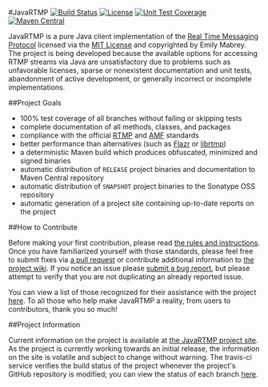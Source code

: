 #JavaRTMP
[![Build Status](https://img.shields.io/travis/emabrey/JavaRTMP.svg)](https://travis-ci.org/emabrey/JavaRTMP)
[![License](https://img.shields.io/:license-mit-blue.svg)](https://emabrey.mit-license.org)
[![Unit Test Coverage](https://img.shields.io/coveralls/emabrey/JavaRTMP.svg)](https://coveralls.io/r/emabrey/JavaRTMP)
[![Maven Central](https://maven-badges.herokuapp.com/maven-central/com.github.emabrey/JavaRTMP-parent/badge.svg?style=plastic)](https://maven-badges.herokuapp.com/maven-central/com.github.emabrey/JavaRTMP-parent)

JavaRTMP is a pure Java client implementation of the [Real Time Messaging Protocol][rtmp-wiki-article-link] licensed via the [MIT License][project-license-file] and copyrighted by Emily Mabrey. The project is being developed because the available options for accessing RTMP streams via Java are unsatisfactory due to problems such as unfavorable licenses, sparse or nonexistent documentation and unit tests, abandonment of active development, or generally incorrect or incomplete implementations.

##Project Goals
  - 100% test coverage of all branches without failing or skipping tests
  - complete documentation of all methods, classes, and packages
  - compliance with the official [RTMP][rtmp-wiki-article-link] and [AMF][amf-wiki-article-link] standards
  - better performance than alternatives (such as [Flazr][flazr-project-link] or [librtmp][librtmp-project-link])
  - a deterministic Maven build which produces obfuscated, minimized and signed binaries
  - automatic distribution of `RELEASE` project binaries and documentation to Maven Central repository
  - automatic distribution of `SNAPSHOT` project binaries to the Sonatype OSS repository
  - automatic generation of a project site containing up-to-date reports on the project

##How to Contribute

Before making your first contribution, please read [the rules and instructions][contribution-rules-link]. Once you have familiarized yourself with those standards, please feel free to submit fixes via [a pull request][pull-request-link] or contribute additional information to [the project wiki][project-wiki-link]. If you notice an issue please [submit a bug report][project-issues-link], but please attempt to verify that you are not duplicating an already reported issue.

You can view a list of those recognized for their assistance with the project [here][project-recognition-link]. To all those who help make JavaRTMP a reality, from users to contributors, thank you so much!

##Project Information

Current information on the project is available at [the JavaRTMP project site][project-site-link]. As the project is currently working towards an initial release, the information on the site is volatile and subject to change without warning. The travis-ci service verifies the build status of the project whenever the project's GitHub repository is modified; you can view the status of each branch [here][project-ci-link].

[rtmp-wiki-article-link]: https://wikipedia.org/wiki/Real_Time_Messaging_Protocol
[amf-wiki-article-link]: https://wikipedia.org/wiki/Action_Message_Format
[flazr-project-link]: http://www.flazr.com
[librtmp-project-link]: https://rtmpdump.mplayerhq.hu/librtmp.3.html
[project-license-file]: LICENSE.md
[contribution-rules-link]: https://github.com/emabrey/JavaRTMP/wiki/Contribution-Rules-and-Instructions
[pull-request-link]: https://github.com/emabrey/JavaRTMP/compare/
[project-wiki-link]: https://github.com/emabrey/JavaRTMP/wiki/
[project-issues-link]: https://github.com/emabrey/JavaRTMP/issues/new
[project-recognition-link]: https://emabrey.github.io/JavaRTMP/team-list.html
[project-site-link]: https://emabrey.github.io/JavaRTMP/
[project-ci-link]: https://travis-ci.org/emabrey/JavaRTMP
